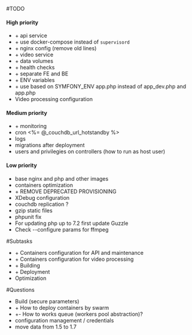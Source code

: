 #TODO

#### High priority
* \+ api service
* \+ use docker-compose instead of `supervisord`
* \+ nginx config (remove old lines)
* \+ video service
* \+ data volumes
* \+ health checks
* \+ separate FE and BE
* \+ ENV variables
* \+ use based on SYMFONY_ENV app.php instead of app_dev.php and app.php
* Video processing configuration

#### Medium priority
* \+ monitoring
* cron <%= @_couchdb_url_hotstandby %>
* logs
* migrations after deployment
* users and privilegies on controllers (how to run as host user)

#### Low priority
* base nginx and php and other images
* containers optimization
* \+ REMOVE DEPRECATED PROVISIONING
* XDebug configuration
* couchdb replication ?
* gzip static files
* phpunit fix
* For updating php up to 7.2 first update Guzzle
* Check --configure params for ffmpeg


#Subtasks

* \+ Containers configuration for API and maintenance
* \+ Containers configuration for video processing 
* \+ Building
* \+ Deployment
* Optimization
 

#Questions

* Build (secure parameters)
* \+ How to deploy containers by swarm
* \+- How to works queue (workers pool abstraction)? 
* configuration management / credentials
* move data from 1.5 to 1.7
